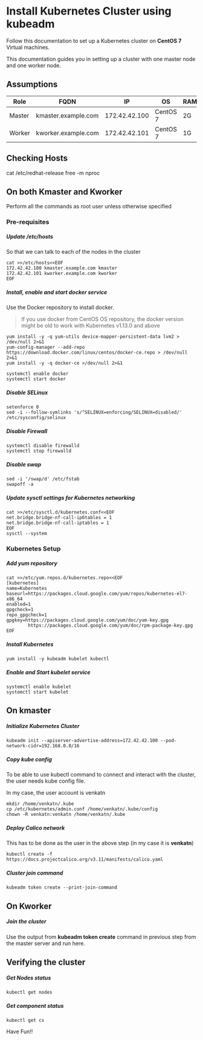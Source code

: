 # Install Kubernetes Cluster using kubeadm
Follow this documentation to set up a Kubernetes cluster on __CentOS 7__ Virtual machines.

This documentation guides you in setting up a cluster with one master node and one worker node.

## Assumptions
|Role|FQDN|IP|OS|RAM|CPU|
|----|----|----|----|----|----|
|Master|kmaster.example.com|172.42.42.100|CentOS 7|2G|2|
|Worker|kworker.example.com|172.42.42.101|CentOS 7|1G|1|

## Checking Hosts
cat /etc/redhat-release
free -m
nproc


## On both Kmaster and Kworker
Perform all the commands as root user unless otherwise specified
### Pre-requisites
##### Update /etc/hosts
So that we can talk to each of the nodes in the cluster
```
cat >>/etc/hosts<<EOF
172.42.42.100 kmaster.example.com kmaster
172.42.42.101 kworker.example.com kworker
EOF
```
##### Install, enable and start docker service
Use the Docker repository to install docker.
> If you use docker from CentOS OS repository, the docker version might be old to work with Kubernetes v1.13.0 and above
```
yum install -y -q yum-utils device-mapper-persistent-data lvm2 > /dev/null 2>&1
yum-config-manager --add-repo https://download.docker.com/linux/centos/docker-ce.repo > /dev/null 2>&1
yum install -y -q docker-ce >/dev/null 2>&1

systemctl enable docker
systemctl start docker
```
##### Disable SELinux
```
setenforce 0
sed -i --follow-symlinks 's/^SELINUX=enforcing/SELINUX=disabled/' /etc/sysconfig/selinux
```
##### Disable Firewall
```
systemctl disable firewalld
systemctl stop firewalld
```
##### Disable swap
```
sed -i '/swap/d' /etc/fstab
swapoff -a
```
##### Update sysctl settings for Kubernetes networking
```
cat >>/etc/sysctl.d/kubernetes.conf<<EOF
net.bridge.bridge-nf-call-ip6tables = 1
net.bridge.bridge-nf-call-iptables = 1
EOF
sysctl --system
```
### Kubernetes Setup
##### Add yum repository
```
cat >>/etc/yum.repos.d/kubernetes.repo<<EOF
[kubernetes]
name=Kubernetes
baseurl=https://packages.cloud.google.com/yum/repos/kubernetes-el7-x86_64
enabled=1
gpgcheck=1
repo_gpgcheck=1
gpgkey=https://packages.cloud.google.com/yum/doc/yum-key.gpg
        https://packages.cloud.google.com/yum/doc/rpm-package-key.gpg
EOF
```
##### Install Kubernetes
```
yum install -y kubeadm kubelet kubectl
```
##### Enable and Start kubelet service
```
systemctl enable kubelet
systemctl start kubelet
```
## On kmaster
##### Initialize Kubernetes Cluster
```
kubeadm init --apiserver-advertise-address=172.42.42.100 --pod-network-cidr=192.168.0.0/16
```
##### Copy kube config
To be able to use kubectl command to connect and interact with the cluster, the user needs kube config file.

In my case, the user account is venkatn
```
mkdir /home/venkatn/.kube
cp /etc/kubernetes/admin.conf /home/venkatn/.kube/config
chown -R venkatn:venkatn /home/venkatn/.kube
```
##### Deploy Calico network
This has to be done as the user in the above step (in my case it is __venkatn__)
```
kubectl create -f https://docs.projectcalico.org/v3.11/manifests/calico.yaml
```

##### Cluster join command
```
kubeadm token create --print-join-command
```
## On Kworker
##### Join the cluster
Use the output from __kubeadm token create__ command in previous step from the master server and run here.

## Verifying the cluster
##### Get Nodes status
```
kubectl get nodes
```
##### Get component status
```
kubectl get cs
```

Have Fun!!
